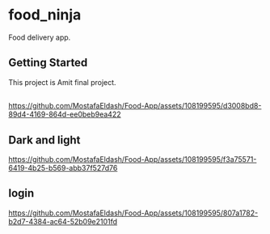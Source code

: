 # food_ninja

Food delivery app.

## Getting Started

This project is Amit final project.
## 
https://github.com/MostafaEldash/Food-App/assets/108199595/d3008bd8-89d4-4169-864d-ee0beb9ea422
## Dark and light
https://github.com/MostafaEldash/Food-App/assets/108199595/f3a75571-6419-4b25-b569-abb37f527d76
## login
https://github.com/MostafaEldash/Food-App/assets/108199595/807a1782-b2d7-4384-ac64-52b09e2101fd

